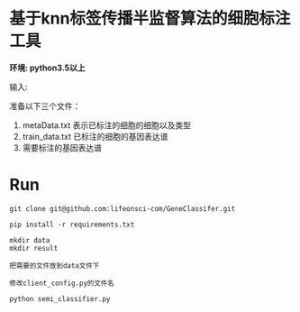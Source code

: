 

# 基于knn标签传播半监督算法的细胞标注工具

**环境: python3.5以上**

输入:

准备以下三个文件：

1. metaData.txt 表示已标注的细胞的细胞以及类型
2. train_data.txt 已标注的细胞的基因表达谱
3. 需要标注的基因表达谱

# Run

```
git clone git@github.com:lifeonsci-com/GeneClassifer.git

pip install -r requirements.txt

mkdir data
mkdir result

把需要的文件放到data文件下

修改client_config.py的文件名

python semi_classifier.py


```



















